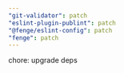 ```yaml
---
"git-validator": patch
"eslint-plugin-publint": patch
"@fenge/eslint-config": patch
"fenge": patch
---
```


chore: upgrade deps
